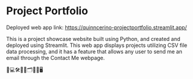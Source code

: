# Project Portfolio

Deployed web app link: https://quinncerino-projectportfolio.streamlit.app/

This is a project showcase website built using Python, and created and deployed using Streamlit. This web app displays projects utilizing CSV file data processing, and it has a feature that allows any user to send me an email through the Contact Me webpage.

🎨💻🛠️🧑‍💻🗂️🔗🔐🖥️